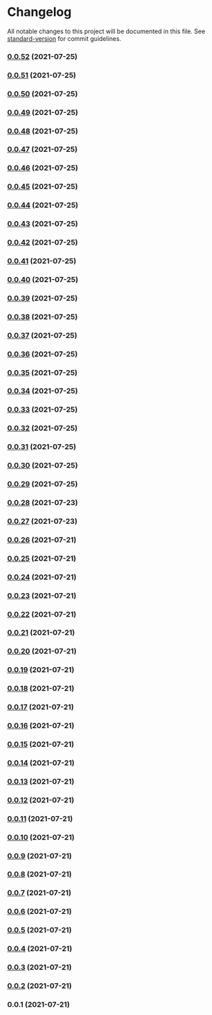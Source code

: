 # Changelog

All notable changes to this project will be documented in this file. See [standard-version](https://github.com/conventional-changelog/standard-version) for commit guidelines.

### [0.0.52](https://github.com/srclaunch/queues/compare/v0.0.51...v0.0.52) (2021-07-25)

### [0.0.51](https://github.com/srclaunch/queues/compare/v0.0.50...v0.0.51) (2021-07-25)

### [0.0.50](https://github.com/srclaunch/queues/compare/v0.0.49...v0.0.50) (2021-07-25)

### [0.0.49](https://github.com/srclaunch/queues/compare/v0.0.48...v0.0.49) (2021-07-25)

### [0.0.48](https://github.com/srclaunch/queues/compare/v0.0.47...v0.0.48) (2021-07-25)

### [0.0.47](https://github.com/srclaunch/queues/compare/v0.0.46...v0.0.47) (2021-07-25)

### [0.0.46](https://github.com/srclaunch/queues/compare/v0.0.45...v0.0.46) (2021-07-25)

### [0.0.45](https://github.com/srclaunch/queues/compare/v0.0.44...v0.0.45) (2021-07-25)

### [0.0.44](https://github.com/srclaunch/queues/compare/v0.0.43...v0.0.44) (2021-07-25)

### [0.0.43](https://github.com/srclaunch/queues/compare/v0.0.42...v0.0.43) (2021-07-25)

### [0.0.42](https://github.com/srclaunch/queues/compare/v0.0.41...v0.0.42) (2021-07-25)

### [0.0.41](https://github.com/srclaunch/queues/compare/v0.0.40...v0.0.41) (2021-07-25)

### [0.0.40](https://github.com/srclaunch/queues/compare/v0.0.39...v0.0.40) (2021-07-25)

### [0.0.39](https://github.com/srclaunch/queues/compare/v0.0.38...v0.0.39) (2021-07-25)

### [0.0.38](https://github.com/srclaunch/queues/compare/v0.0.37...v0.0.38) (2021-07-25)

### [0.0.37](https://github.com/srclaunch/queues/compare/v0.0.36...v0.0.37) (2021-07-25)

### [0.0.36](https://github.com/srclaunch/queues/compare/v0.0.35...v0.0.36) (2021-07-25)

### [0.0.35](https://github.com/srclaunch/queues/compare/v0.0.34...v0.0.35) (2021-07-25)

### [0.0.34](https://github.com/srclaunch/queues/compare/v0.0.33...v0.0.34) (2021-07-25)

### [0.0.33](https://github.com/srclaunch/queues/compare/v0.0.32...v0.0.33) (2021-07-25)

### [0.0.32](https://github.com/srclaunch/queues/compare/v0.0.31...v0.0.32) (2021-07-25)

### [0.0.31](https://github.com/srclaunch/queues/compare/v0.0.30...v0.0.31) (2021-07-25)

### [0.0.30](https://github.com/srclaunch/queues/compare/v0.0.29...v0.0.30) (2021-07-25)

### [0.0.29](https://github.com/srclaunch/queues/compare/v0.0.28...v0.0.29) (2021-07-25)

### [0.0.28](https://github.com/srclaunch/queues/compare/v0.0.27...v0.0.28) (2021-07-23)

### [0.0.27](https://github.com/srclaunch/queues/compare/v0.0.26...v0.0.27) (2021-07-23)

### [0.0.26](https://github.com/srclaunch/queues/compare/v0.0.25...v0.0.26) (2021-07-21)

### [0.0.25](https://github.com/srclaunch/queues/compare/v0.0.24...v0.0.25) (2021-07-21)

### [0.0.24](https://github.com/srclaunch/queues/compare/v0.0.23...v0.0.24) (2021-07-21)

### [0.0.23](https://github.com/srclaunch/queues/compare/v0.0.22...v0.0.23) (2021-07-21)

### [0.0.22](https://github.com/srclaunch/queues/compare/v0.0.21...v0.0.22) (2021-07-21)

### [0.0.21](https://github.com/srclaunch/queues/compare/v0.0.20...v0.0.21) (2021-07-21)

### [0.0.20](https://github.com/srclaunch/queues/compare/v0.0.19...v0.0.20) (2021-07-21)

### [0.0.19](https://github.com/srclaunch/queues/compare/v0.0.18...v0.0.19) (2021-07-21)

### [0.0.18](https://github.com/srclaunch/queues/compare/v0.0.17...v0.0.18) (2021-07-21)

### [0.0.17](https://github.com/srclaunch/queues/compare/v0.0.16...v0.0.17) (2021-07-21)

### [0.0.16](https://github.com/srclaunch/queues/compare/v0.0.15...v0.0.16) (2021-07-21)

### [0.0.15](https://github.com/srclaunch/queues/compare/v0.0.14...v0.0.15) (2021-07-21)

### [0.0.14](https://github.com/srclaunch/queues/compare/v0.0.13...v0.0.14) (2021-07-21)

### [0.0.13](https://github.com/srclaunch/queues/compare/v0.0.12...v0.0.13) (2021-07-21)

### [0.0.12](https://github.com/srclaunch/queues/compare/v0.0.11...v0.0.12) (2021-07-21)

### [0.0.11](https://github.com/srclaunch/queues/compare/v0.0.10...v0.0.11) (2021-07-21)

### [0.0.10](https://github.com/srclaunch/queues/compare/v0.0.9...v0.0.10) (2021-07-21)

### [0.0.9](https://github.com/srclaunch/queues/compare/v0.0.8...v0.0.9) (2021-07-21)

### [0.0.8](https://github.com/srclaunch/queues/compare/v0.0.7...v0.0.8) (2021-07-21)

### [0.0.7](https://github.com/srclaunch/queues/compare/v0.0.6...v0.0.7) (2021-07-21)

### [0.0.6](https://github.com/srclaunch/queues/compare/v0.0.5...v0.0.6) (2021-07-21)

### [0.0.5](https://github.com/srclaunch/queues/compare/v0.0.4...v0.0.5) (2021-07-21)

### [0.0.4](https://github.com/srclaunch/queues/compare/v0.0.3...v0.0.4) (2021-07-21)

### [0.0.3](https://github.com/srclaunch/queues/compare/v0.0.2...v0.0.3) (2021-07-21)

### [0.0.2](https://github.com/srclaunch/queues/compare/v0.0.1...v0.0.2) (2021-07-21)

### 0.0.1 (2021-07-21)
